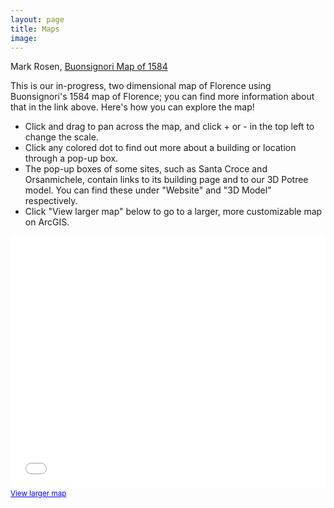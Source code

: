 ```yaml
---
layout: page
title: Maps
image:
---
```

<!--
<p align="center"><i>Image courtesy of Harvard Libraries</i></p>
<br/>
-->

Mark Rosen, [Buonsignori Map of 1584](/texts/buonsignori-rosen.html)

This is our in-progress, two dimensional map of Florence using Buonsignori's 1584 map of Florence; you can find more information about that in the link above. Here's how you can explore the map!

  + Click and drag to pan across the map, and click + or - in the top left to change the scale.
  + Click any colored dot to find out more about a building or location through a pop-up box.
  + The pop-up boxes of some sites, such as Santa Croce and Orsanmichele, contain links to its building page and to our 3D Potree model. You can find these under "Website" and "3D Model" respectively.
  + Click "View larger map" below to go to a larger, more customizable map on ArcGIS.


<style>.embed-container {position: relative; padding-bottom: 80%; height: 0; max-width: 100%;} .embed-container iframe, .embed-container object, .embed-container iframe{position: absolute; top: 0; left: 0; width: 100%; height: 100%;} small{position: absolute; z-index: 40; bottom: 0; margin-bottom: -15px;}</style>

<div class="embed-container"><small><a href="//washlee.maps.arcgis.com/apps/webappviewer/index.html?id=26f7d0d21d0b463d8eb718d71673b14c" style="color:#0000FF;text-align:left" target="_blank">View larger map</a></small><br><iframe width="500" height="400" frameborder="0" scrolling="no" marginheight="0" marginwidth="0" title="Florence Test map base" src="//washlee.maps.arcgis.com/apps/webappviewer/index.html?id=26f7d0d21d0b463d8eb718d71673b14c"></iframe></div>
<!--
Our 2-D map will be based on a collection of maps of Florence through the centuries:
  + Catena
  + Carocci
  + late 16th-century map created by Stefano Buonsignori
  + ArcGIS

Our 3-D map will be created entirely by Washington and Lee students, using historical records, contemporary sources, and existing structures in an effort to recreate the look and feel of 15th-century Florence as closely as possible.

## The Maps

### Catena

### Carocci
Guido Carrocci's map provides invaluable insight into the Mercato Vecchio, or Old Market, which comprised the twisting, turning, mazelike heart of the Medieval city. Demolished in the 19th century to create the current Piazza della Repubblica, the Mercato Vecchio contained soem of the city's most well-known structures and art, only some of which survive today.

### Buonsignori
Stefano Buonsignori was a member of the Olivetan monastery of San Miniato in the 17th century. Perched on a hill overlooking the city, his community had an unparalleled view of Florence in an age before satellite

### ArcGIS
Our map utilizes the previous three in a variety of ways: firstly, each map is visible as a separate layer, allowing the viewer to compare how the city appeared over the centuries. Second,
-->
